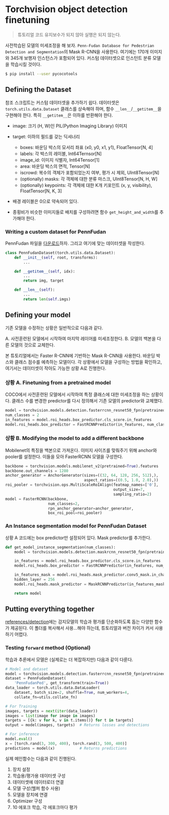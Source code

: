 # Torchvision object detection finetuning
> 튜토리얼 코드 유지보수가 되지 않아 실행은 되지 않는다.

사전학습된 모델의 미세조정을 해 보자. `Penn-Fudan Database for Pedestrian Detection and Segmentation`의 Mask R-CNN을 사용한다. 여기에는 170개 이미지와 345개 보행자 인스턴스가 포함되어 있다. 커스텀 데이터셋으로 인스턴트 분류 모델을 학습시킬 것이다.

``` bash
$ pip install --user pycocotools
```


## Defining the Dataset
참조 스크립트는 커스텀 데이터셋을 추가하기 쉽다. 데이터셋은 `torch.utils.data.Dataset` 클래스를 상속해야 하며, 함수 `__len__`/`__getitem__`을 구현해야 한다. 특히 `__getitem__`은 이하를 반환해야 한다.

- image: 크기 (H, W)인 PIL(Python Imaging Library) 이미지
- target: 이하의 필드를 갖는 딕셔너리
    - boxes: 바운딩 박스의 모서리 좌표 (x0, y0, x1, y1), FloatTensor[N, 4]
    - labels: 각 박스의 레이블, Int64Ternsor[N]
    - image_id: 이미지 식별자, Int64Tensor[1]
    - area: 바운딩 박스의 면적, Tensor[N]
    - iscrowd: 복수의 객체가 포함되었는지 여부, 평가 시 제외, UInt8Tensor[N]
    - (optionally) masks: 각 객체에 대한 분류 마스크, UInt8Tensor[N, H, W]
    - (optionally) keypoints: 각 객체에 대한 K개 키포인트 (x, y, visibility), FloatTensor[N, K, 3]

- 배경 레이블은 0으로 약속되어 있다.
- 종횡비가 비슷한 이미지들로 배치를 구성하려면 함수 `get_height_and_width`를 추가해야 한다.

### Writing a custom dataset for PennFudan
PennFudan 파일을 [다운로드](https://www.cis.upenn.edu/~jshi/ped_html/PennFudanPed.zip)하자. 그리고 여기에 맞는 데이터셋을 작성한다.

``` py
class PennFudanDataset(torch.utils.data.Dataset):
    def __init__(self, root, transforms):
        ...

    def __getitem__(self, idx):
        ...
        return img, target

    def __len__(self):
        ...
        return len(self.imgs)
```


## Defining your model
기존 모델을 수정하는 상황은 일반적으로 다음과 같다.

A. 사전훈련된 모델에서 시작하여 마지막 레이어를 미세조정한다.
B. 모델의 백본을 다른 모델의 것으로 교체한다.

본 튜토리얼에서는 Faster R-CNN에 기반하는 Mask R-CNN을 사용한다. 바운딩 박스와 클래스 점수를 예측하는 모델이다. 각 상황에서 모델을 구성하는 방법을 확인하고, 여기서는 데이터셋이 작아도 가능한 상황 A로 진행한다.

### 상황 A. Finetuning from a pretrained model
COCO에서 사전훈련된 모델에서 시작하여 특정 클래스에 대한 미세조정을 하는 상황이다. 클래스 수를 변경한 predictor를 다시 정의해서 기존 모델의 predictor와 교체했다.

``` py
model = torchvision.models.detection.fasterrcnn_resnet50_fpn(pretrained=True)
num_classes = 2
in_features = model.roi_heads.box_predictor.cls_score.in_features
model.roi_heads.box_predictor = FastRCNNPredictor(in_features, num_classes)
```

### 상황 B. Modifying the model to add a different backbone
Mobilenet의 특징을 백본으로 가져온다. 이미지 사이즈를 맞춰주기 위해 anchor와 pooler를 설정한다. 이들을 모아 FasterRCNN 모델을 구성한다.

``` py
backbone = torchvision.models.mobilenet_v2(pretrained=True).features
backbone.out_channels = 1280
anchor_generator = AnchorGenerator(sizes=((32, 64, 128, 256, 512),),
                                   aspect_ratios=((0.5, 1.0, 2.0),))
roi_pooler = torchvision.ops.MultiScaleRoIAlign(featmap_names=['0'],
                                                output_size=7,
                                                sampling_ratio=2)
model = FasterRCNN(backbone,
                   num_classes=2,
                   rpn_anchor_generator=anchor_generator,
                   box_roi_pool=roi_pooler)
```

### An Instance segmentation model for PennFudan Dataset
상황 A 코드에는 box predictor만 설정되어 있다. Mask predictor를 추가한다.

``` py
def get_model_instance_segmentation(num_classes):
    model = torchvision.models.detection.maskrcnn_resnet50_fpn(pretrained=True)

    in_features = model.roi_heads.box_predictor.cls_score.in_features
    model.roi_heads.box_predictor = FastRCNNPredictor(in_features, num_classes)

    in_features_mask = model.roi_heads.mask_predictor.conv5_mask.in_channels
    hidden_layer = 256
    model.roi_heads.mask_predictor = MaskRCNNPredictor(in_features_mask, hidden_layer, num_classes)

    return model
```


## Putting everything together
[references/detection](https://github.com/pytorch/vision/tree/main/references/detection)에는 감지모델의 학습과 평가를 단순화하도록 돕는 다양한 함수가 제공된다. 이 폴더를 복사해서 사용...해야 하는데, 튜토리얼과 버전 차이가 커서 사용하기 어렵다.

### Testing `forward` method (Optional)
학습과 추론에서 모델은 (실제로는 더 복잡하지만) 다음과 같이 다룬다.

``` py
# Model and dataset
model = torchvision.models.detection.fasterrcnn_resnet50_fpn(pretrained=True)
dataset = PennFudanDataset(
    'PennFudanPed', get_transform(train=True))
data_loader = torch.utils.data.DataLoader(
    dataset, batch_size=2, shuffle=True, num_workers=4,
    collate_fn=utils.collate_fn)

# For Training
images, targets = next(iter(data_loader))
images = list(image for image in images)
targets = [{k: v for k, v in t.items()} for t in targets]
output = model(images, targets)  # Returns losses and detections

# For inference
model.eval()
x = [torch.rand(3, 300, 400), torch.rand(3, 500, 400)]
predictions = model(x)           # Returns predictions
```

실제 메인함수는 다음과 같이 진행된다.

1. 장치 설정
2. 학습용/평가용 데이터셋 구성
3. 데이터셋에 데이터로더 연결
4. 모델 구성(헬퍼 함수 사용)
5. 모델을 장치에 연결
6. Optimizer 구성
7. 10 에포크 학습, 각 에포크마다 평가
